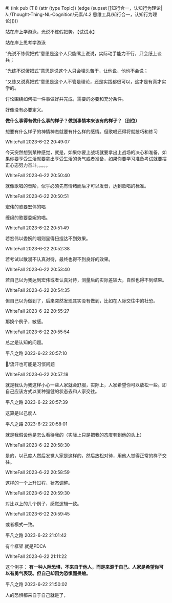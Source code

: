 #! (ink pub (T i) (attr (type Topic)) (edge (supset [[知行合一，认知行为理论|λ:/Thought-Thing-NL-Cognition/元素/4.2 思维工具/知行合一，认知行为理论]])))

站在岸上学游泳，光说不练假把势。【试试水】

站在岸上思考学游泳

“光说不练假把式”意思是这个人只能嘴上说说，实际动手能力不行，只会纸上谈兵；

“光练不说傻把式”意思是说这个人只会埋头苦干，让他说，他也不会说；  

“又练又说真把式”意思是这个人不管是理论，还是实践都很可以，这才是有真才实学的。


讨论围绕如何把一件事做好并完成，需要的必要和充分条件。

好像没有必要定义。

 **做什么事得有做什么事的样子？做到事情本来该有的样子？（到位）** 

想要有什么样子的神情神态就要有什么样的感情。但歌唱还得将就技巧和练习

WhiteFall 2023-6-22 20:49:07

今天突然想到某种感觉，就是，如果你要上战场就要拿出上战场的决心和准备，如果你要享受生活就要拿出享受生活的勇气或者准备，如果你要学习准备考试就要摆正心态努力奋斗。。。。。

WhiteFall 2023-6-22 20:50:40

就像歌唱的音阶，似乎必须先有情绪而后才可以发音，达到歌唱的标准。

WhiteFall 2023-6-22 20:50:51

宏伟的歌要宏伟的唱

缠绵的歌要委婉的唱。

WhiteFall 2023-6-22 20:51:49

若宏伟以委婉的唱则显得扭捏达不到效果。

WhiteFall 2023-6-22 20:52:38

若考试以散漫不认真对待，最终也得不到良好的效果。

WhiteFall 2023-6-22 20:53:40

若自己以为我达到宏伟或者认真对待，测量后的实际差较大，自然也得不到结果。

WhiteFall 2023-6-22 20:54:35

但自己以为做到了，后来突然发现其实没有做到，比如在人际交往中的社恐。

WhiteFall 2023-6-22 20:55:27

那换个例子，敏感。

WhiteFall 2023-6-22 20:55:54

总之是认知的问题。

平凡之路 2023-6-22 20:57:10

/流汗也可能是习惯问题

WhiteFall 2023-6-22 20:57:18

就是我认为我这样小心一些人家就会舒服，实际上，人家希望你可以放松一些。即自己应该方式以某种强健的状态去和人家交往。

平凡之路 2023-6-22 20:57:39

这算是以己度人

平凡之路 2023-6-22 20:58:01

就是我假设他是怎么看待我的（实际上只是把我的态度套到他的头上）

WhiteFall 2023-6-22 20:58:30

是的，以己度人然后发觉人家是这样的，然后放松对待，用他人觉得正常的样子交往。

WhiteFall 2023-6-22 20:58:59

这样的一个上升过程，状态调整。

WhiteFall 2023-6-22 20:59:30

对比以上的几个例子，感觉逻辑一致。

WhiteFall 2023-6-22 20:59:45

或者模式一致。

平凡之路 2023-6-22 21:01:42

有个框架 就是PDCA

WhiteFall 2023-6-22 21:11:22

这个例子： **有一种人际恐惧，不来自于他人，而是来源于自己。人家是希望你可以有勇气表现。但自己却因为恐惧而畏缩。** 

平凡之路 2023-6-22 21:50:02

人的恐惧都来自于自己就是了，